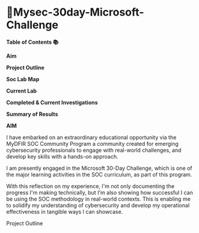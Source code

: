 # 🔐Mysec-30day-Microsoft-Challenge
**Table of Contents 📚**

**Aim** 

**Project Outline**

**Soc Lab Map**

**Current Lab**

**Completed & Current Investigations**

**Summary of Results**


**AIM**

I have embarked on an extraordinary educational opportunity via the MyDFIR SOC Community Program a community created for emerging cybersecurity professionals to engage with real-world challenges, and develop key skills with a hands-on approach.

I am presently engaged in the Microsoft 30-Day Challenge, which is one of the major learning activities in the SOC curriculum, as part of this program.


With this reflection on my experience, I'm not only documenting the progress I'm making technically, but I'm also showing how successful I can be using the SOC methodology in real-world contexts. This is enabling me to solidify my understanding of cybersecurity and develop my operational effectiveness in tangible ways I can showcase. 

Project Outline
